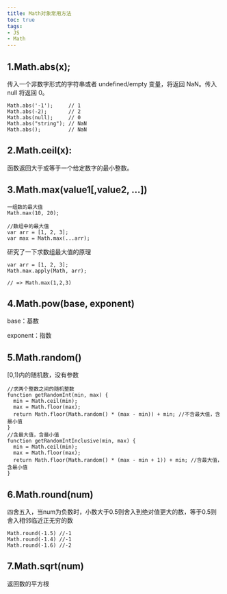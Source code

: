 ```yaml
---
title: Math对象常用方法
toc: true
tags: 
- JS
- Math
---
```

## 1.Math.abs(x);
传入一个非数字形式的字符串或者 undefined/empty 变量，将返回 NaN。传入 null 将返回 0。
```
Math.abs('-1');     // 1
Math.abs(-2);       // 2
Math.abs(null);     // 0
Math.abs("string"); // NaN
Math.abs();         // NaN
```
## 2.Math.ceil(x):
函数返回大于或等于一个给定数字的最小整数。
<!--more-->
## 3.Math.max(value1[,value2, ...])
```
一组数的最大值
Math.max(10, 20); 

//数组中的最大值
var arr = [1, 2, 3];
var max = Math.max(...arr);
```
研究了一下求数组最大值的原理
```
var arr = [1, 2, 3];
Math.max.apply(Math, arr);

// => Math.max(1,2,3)
```

## 4.Math.pow(base, exponent) 
base：基数

exponent：指数
## 5.Math.random() 
[0,1)内的随机数，没有参数
```
//求两个整数之间的随机整数
function getRandomInt(min, max) {
  min = Math.ceil(min);
  max = Math.floor(max);
  return Math.floor(Math.random() * (max - min)) + min; //不含最大值，含最小值
}
//含最大值，含最小值 
function getRandomIntInclusive(min, max) {
  min = Math.ceil(min);
  max = Math.floor(max);
  return Math.floor(Math.random() * (max - min + 1)) + min; //含最大值，含最小值 
}
```
## 6.Math.round(num) 
四舍五入，当num为负数时，小数大于0.5则舍入到绝对值更大的数，等于0.5则舍入相邻临近正无穷的数
```
Math.round(-1.5) //-1
Math.round(-1.4) //-1
Math.round(-1.6) //-2
```
## 7.Math.sqrt(num)
返回数的平方根